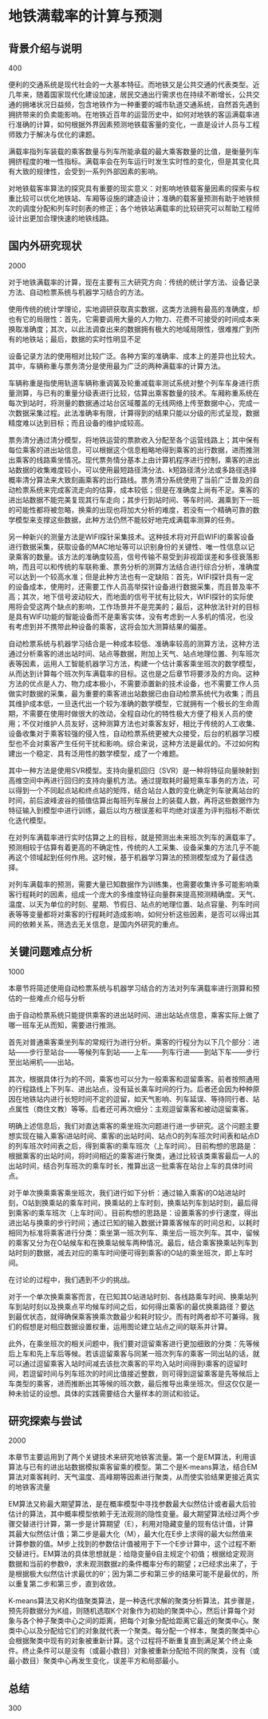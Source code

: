 # 地铁满载率的计算与预测

## 背景介绍与说明

400

便利的交通系统是现代社会的一大基本特征。而地铁又是公共交通的代表类型。近几年来，随着国家现代化建设加速，居民交通出行需求也在持续不断增长，公共交通的拥堵状况日益频，包含地铁作为一种重要的城市轨道交通系统，自然首先遇到拥挤带来的负卖能影响。在地铁近百年的运营历史中，如何对地铁的客运满载率进行准确的计算，如何根据外界因素预测地铁载客量的变化，一直是设计人员与工程师致力于解决与优化的课题。

满载率指列车装载的乘客数量与列车所能承载的最大乘客数量的比值，是衡量列车拥挤程度的唯一性指标。满载率会在列车运行时发生实时性的变化，但是其变化具有大致的规律性，会受到一系列外部因素的影响。

对地铁载客率算法的探究具有重要的现实意义：对影响地铁载客量因素的探索与权重比较可以优化地铁站、车厢等设施的建造设计；准确的载客量预测有助于地铁频次的调度分配和列车时刻表的修正；各个地铁站满载率的比较研究可以帮助工程师设计出更加合理快速的地铁线路。

## 国内外研究现状

2000

对于地铁满载率的计算，现在主要有三大研究方向：传统的统计学方法、设备记录方法、自动检票系统与机器学习结合的方法。

使用传统的统计学理论，实地调研获取真实数据，这类方法拥有最高的准确度，却也有它的局限性：首先，它需要调用大量的人力物力、花费不可接受的时间成本来换取准确度；其次，以此法调查出来的数据拥有极大的地域局限性，很难推广到所有的地铁站；最后，数据的实时性明显不足

设备记录方法的使用相对比较广泛。各种方案的准确率、成本上的差异也比较大。其中，车辆称重与票务清分是使用最为广泛的两种满载率的计算方法。

车辆称重是指使用轨道车辆称重调簧及轮重减载率测试系统对整个列车车身进行质量测算，与已有的重量分级表进行比较，估算出乘客数量的技术。车厢称重系统在每次到站时，将测量的数据通过站台区域覆盖的无线网络上传至数据中心，完成一次数据采集过程。此法准确率有限，计算得到的结果只能以分级的形式呈现，数据精度难以达到目标；而且设备的维护成较高。

票务清分通过清分模型，将地铁运营的票款收入分配至各个运营线路上；其中保有每位乘客的进出站信息，可以根据这个信息粗略地得到乘客的出行数据，进而推测出乘客的线路乘坐情况。现代票务情分基本上由计算机程序进行控制，乘客的进出站数据的收集难度较小，可以使用最短路径清分法、k短路径清分法或多路径选择概率清分算法来大致刻画乘客的出行路线。票务清分系统使用了当前广泛普及的自动检票系统来完成客流走向的估算，成本较低；但是在准确度上尚有不足。乘客的进出站数据不能完美复现其行车走向；其步行到站时间、等车时间、漏乘到下一班的可能性都将被忽略，换乘的出现也将加大分析的难度，若没有一个精确可靠的数学模型来支撑这些数据，此种方法仍然不能较好地完成满载率测算的任务。

另一种新兴的测量方法是WIFI探针采集技术。这种技术将对开启WIFI的乘客设备进行数据采集，获取设备的MAC地址等可以识别身份的关键性、唯一性信息以记录乘客的数量。该方法的准确度较高，信号传输不易受到非视距误差和多径衰落影响，而且可以和传统的车联称重、票务分析的测算方法结合进行综合分析，准确度可以达到一个较高水准；但是此种方法也有一定缺陷：首先，WIFI探针具有一定的设备成本，使用时，还需要工作人员高举探针设备进行数据采集，而且普及率不高；其次，地下信号波动较大，而地面的信号干扰有比较大，WIFI探针的实际使用将会受这两个缺点的影响，工作场景并不是完美的；最后，这种放法针对的目标是具有WIFI功能的智能设备而不是乘客实体，没有考虑到一人多机的情况，也没有考虑到并不携带此种设备的乘客，这将会加大测算结果的偏差。

自动检票系统与机器学习结合是一种成本较低、准确率较高的测算方法，这种方法通过分析乘客的进出站时间、站点等数据，附加上天气、站点地理位置、列车班次表等因素，运用人工智能机器学习方法，构建一个估计乘客乘坐班次的数学模型，从而达到计算每个班次列车满载率的目标。这也是之后章节将要涉及的方向。这种方法的优点是人力、物力成本极小，不需要添置新的技术设备，也不需要工作人员做实时数据的采集，最为重要的乘客进出站数据已由自动检票系统代为收集；而且其维护成本低，一旦迭代出一个较为准确的数学模型，它就拥有一个极长的生命周期，不需要在使用时做很大的改动，全程自动化的特性极大方便了相关人员的使用；不仅对维护人员友好，这种测算方法也对乘客友好，相比于传统的人工收集、设备收集对于乘客较强的侵入性，自动检票系统更被大众接受，后台的机器学习模型也不会对乘客产生任何干扰和影响。综合来说，这种方法是最优的。不过如何构建出一个稳定、具有泛用性的数学模型，成了一个难题。

其中一种方法是使用SVR模型。支持向量机回归（SVR）是一种将特征向量映射到高维空间中再进行回归的支持向量机方法。通过提取耗时最短乘车事务的方法，可以得到一个不同起点站和终点站的矩阵，结合站台人数的变化确定列车驶离站台的时间，前后波峰波谷的插值估算出每班列车展台上的装载人数，再将这些数据作为特征输入到模型中进行训练，最后以均方根误差和平均绝对误差为评判指标不断优化迭代模型。

在对列车满载率进行实时估算之上的目标，就是预测出未来班次列车的满载率了。预测相较于估算有着更高的不确定性，传统的人工采集、设备采集的方法几乎不能再这个领域起到任何作用。这时候，基于机器学习算法的预测模型成为了最佳选择。

对列车满载率的预测，需要大量已知数据作为训练集，也需要收集许多可能影响乘客行程耗时的因素，组成一个庞大的多维度特征向量群来提高预测精确度。天气、温度、以天为单位的时刻、星期、节假日、站点的地理位置、站点容量、列车时间表等等变量都将对乘客的行程耗时造成影响，如何分析这些因素，是否可以得出其间的依赖关系，筛选去无关信息，是国内外研究的重点。

## 关键问题难点分析

1000

本章节将简述使用自动检票系统与机器学习结合的方法对列车满载率进行测算和预估的一些难点介绍与分析

由于自动检票系统只能提供乘客的进出站时间、进出站站点信息，乘客实际上做了哪一班车无从而知，需要进行推测。

首先对普通乘客乘坐列车的常规行为进行分析。乘客的行程分为以下几个部分：进站——步行至站台——等候列车到站——上车——列车行进——到站下车——步行至出站闸机——出站。

其次，根据具体行为的不同，乘客也可以分为一般乘客和逗留乘客。前者按照通用的行程路线上下列车、进出站点，没有延长乘车时间的行为。后者还会因为种种原因在地铁站内进行长短时间不定的逗留，如天气影响、列车延误、等待同行者、站点属性（商住文教）等等。后者还可再次细分：主观逗留乘客和被动逗留乘客。

明确上述信息后，我们对直达乘客的乘坐班次问题进行进一步研究。这个问题主要想实现在输入乘客i进站时间、乘客i的出站时间、站点O的列车班次时间表和站点D的列车班次时间表之后，得到乘客i的乘车班次（上车时间）。目前构想的思路是：根据乘客的出站时间，将时间相近的乘客进行聚类，通过比较该类乘客最后一人的出站时间，结合列车班次的乘车时长，推算出这一批乘客在站台上车的具体时间点。

对于单次换乘乘客乘坐班次，我们进行如下分析：通过输入乘客i的O站进站时刻，O站到换乘站的乘车时间，换乘站的上车时刻，换乘站列车到站时刻，最后得到乘客i的乘车班次（上车时间）。目前构想的思路是：设置乘客的步行速度，得出进出站与换乘的步行时间；通过已知的输入数据计算乘客候车的时间总和，以耗时相同为标准将乘客进行分类：乘坐第一班次列车、乘坐后一班次列车。其中，留候的乘客又分为在O站候车和在换乘站候车两种情况。最后，结合乘客换乘站列车到站时刻的数据，减去对应的乘车时间便可得到乘客i的O站的乘坐班次，即上车时间。

在讨论的过程中，我们遇到不少的挑战。

对于一个单次换乘乘客而言，在已知其O站进站时刻、各线路乘车时间、换乘站列车到站时刻以及换乘点平均候车时间之后，如何得出乘客i的最优换乘路径？要达到最优状态，就得确保乘客换乘次数最少和耗时较少。而有时两者却不可兼得。我们的假想是对相应数据设置权重，运用图论建立站点之间的联系并计算。

此外，在乘坐班次的相关问题中，我们要对逗留乘客进行更加细致的分类：先等候后上车和先上车后等候。若该逗留乘客与同某一班次列车的乘客一同出站的话，就可以通过逗留乘客入站时间减去该批次乘客的平均入站时间得到i乘客的逗留时间，若逗留时间与列车班次的时间比值接近整数，则可得到逗留乘客是先等候后上车类型的乘客，进而推断出其等候的班次数，最后推导出乘坐班次。但这仅仅是一种未验证的设想。具体的实践需要结合大量样本的测试和验证。

## 研究探索与尝试

2000

本章节主要运用到了两个关键技术来研究地铁客流量。第一个是EM算法，利用该算法与已有的进出站数据模拟乘客留乘的模型。第二个是K-means算法，结合EM算法对乘客耗时、天气温度、高峰期等因素进行聚类，从而使实验结果更接近真实的地铁客流量

EM算法又称最大期望算法，是在概率模型中寻找参数最大似然估计或者最大后验估计的算法，其中概率模型依赖于无法观测的隐性变量。最大期望算法经过两个步骤交替进行计算，第一步是计算期望（E），利用对隐藏变量的现有估计值，计算其最大似然估计值；第二步是最大化（M），最大化在E步上求得的最大似然值来计算参数的值。M步上找到的参数估计值被用于下一个E步计算中，这个过程不断交替进行。EM算法的具体思想就是：给隐变量θ自主规定个初值；根据给定观测数据和当前的参数θ，求未观测数据z的条件概率分布的期望；z已经求出来了，于是根据极大似然估计求最优的θ’；因为第二步和第三步的结果可能不是最优的，所以重复第二步和第三步，直到收敛。

K-means算法又称K均值聚类算法，是一种迭代求解的聚类分析算法，其步骤是，预先将数据分为K组，则随机选取K个对象作为初始的聚类中心，然后计算每个对象与各个种子聚类中心之间的距离，把每个对象分配给距离它最近的聚类中心。聚类中心以及分配给它们的对象就代表一个聚类。每分配一个样本，聚类的聚类中心会根据聚类中现有的对象被重新计算。这个过程将不断重复直到满足某个终止条件。终止条件可以是没有（或最小数目）对象被重新分配给不同的聚类，没有（或最小数目）聚类中心再发生变化，误差平方和局部最小。

## 总结

300